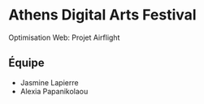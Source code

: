 # Athens Digital Arts Festival
Optimisation Web: Projet Airflight
## Équipe
* Jasmine Lapierre
* Alexia Papanikolaou
